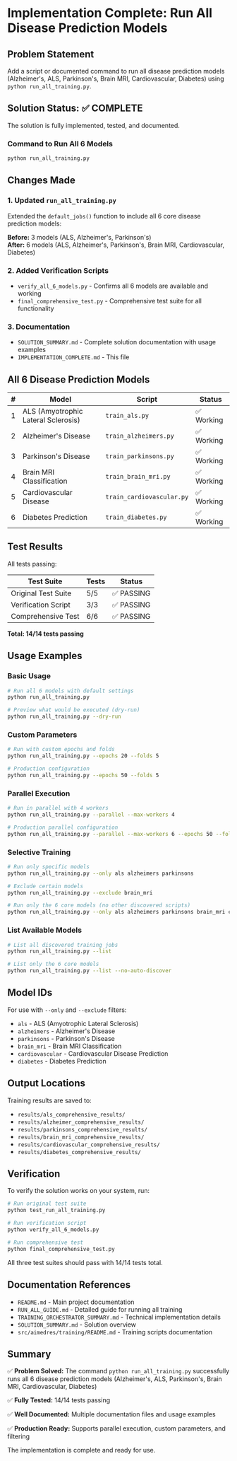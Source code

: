 # Implementation Complete: Run All Disease Prediction Models

## Problem Statement
Add a script or documented command to run all disease prediction models (Alzheimer's, ALS, Parkinson's, Brain MRI, Cardiovascular, Diabetes) using `python run_all_training.py`.

## Solution Status: ✅ COMPLETE

The solution is fully implemented, tested, and documented.

### Command to Run All 6 Models
```bash
python run_all_training.py
```

## Changes Made

### 1. Updated `run_all_training.py`
Extended the `default_jobs()` function to include all 6 core disease prediction models:

**Before:** 3 models (ALS, Alzheimer's, Parkinson's)  
**After:** 6 models (ALS, Alzheimer's, Parkinson's, Brain MRI, Cardiovascular, Diabetes)

### 2. Added Verification Scripts
- `verify_all_6_models.py` - Confirms all 6 models are available and working
- `final_comprehensive_test.py` - Comprehensive test suite for all functionality

### 3. Documentation
- `SOLUTION_SUMMARY.md` - Complete solution documentation with usage examples
- `IMPLEMENTATION_COMPLETE.md` - This file

## All 6 Disease Prediction Models

| # | Model | Script | Status |
|---|-------|--------|--------|
| 1 | ALS (Amyotrophic Lateral Sclerosis) | `train_als.py` | ✅ Working |
| 2 | Alzheimer's Disease | `train_alzheimers.py` | ✅ Working |
| 3 | Parkinson's Disease | `train_parkinsons.py` | ✅ Working |
| 4 | Brain MRI Classification | `train_brain_mri.py` | ✅ Working |
| 5 | Cardiovascular Disease | `train_cardiovascular.py` | ✅ Working |
| 6 | Diabetes Prediction | `train_diabetes.py` | ✅ Working |

## Test Results

All tests passing:

| Test Suite | Tests | Status |
|------------|-------|--------|
| Original Test Suite | 5/5 | ✅ PASSING |
| Verification Script | 3/3 | ✅ PASSING |
| Comprehensive Test | 6/6 | ✅ PASSING |

**Total: 14/14 tests passing**

## Usage Examples

### Basic Usage
```bash
# Run all 6 models with default settings
python run_all_training.py

# Preview what would be executed (dry-run)
python run_all_training.py --dry-run
```

### Custom Parameters
```bash
# Run with custom epochs and folds
python run_all_training.py --epochs 20 --folds 5

# Production configuration
python run_all_training.py --epochs 50 --folds 5
```

### Parallel Execution
```bash
# Run in parallel with 4 workers
python run_all_training.py --parallel --max-workers 4

# Production parallel configuration
python run_all_training.py --parallel --max-workers 6 --epochs 50 --folds 5
```

### Selective Training
```bash
# Run only specific models
python run_all_training.py --only als alzheimers parkinsons

# Exclude certain models
python run_all_training.py --exclude brain_mri

# Run only the 6 core models (no other discovered scripts)
python run_all_training.py --only als alzheimers parkinsons brain_mri cardiovascular diabetes
```

### List Available Models
```bash
# List all discovered training jobs
python run_all_training.py --list

# List only the 6 core models
python run_all_training.py --list --no-auto-discover
```

## Model IDs

For use with `--only` and `--exclude` filters:

- `als` - ALS (Amyotrophic Lateral Sclerosis)
- `alzheimers` - Alzheimer's Disease
- `parkinsons` - Parkinson's Disease
- `brain_mri` - Brain MRI Classification
- `cardiovascular` - Cardiovascular Disease Prediction
- `diabetes` - Diabetes Prediction

## Output Locations

Training results are saved to:
- `results/als_comprehensive_results/`
- `results/alzheimer_comprehensive_results/`
- `results/parkinsons_comprehensive_results/`
- `results/brain_mri_comprehensive_results/`
- `results/cardiovascular_comprehensive_results/`
- `results/diabetes_comprehensive_results/`

## Verification

To verify the solution works on your system, run:

```bash
# Run original test suite
python test_run_all_training.py

# Run verification script
python verify_all_6_models.py

# Run comprehensive test
python final_comprehensive_test.py
```

All three test suites should pass with 14/14 tests total.

## Documentation References

- `README.md` - Main project documentation
- `RUN_ALL_GUIDE.md` - Detailed guide for running all training
- `TRAINING_ORCHESTRATOR_SUMMARY.md` - Technical implementation details
- `SOLUTION_SUMMARY.md` - Solution overview
- `src/aimedres/training/README.md` - Training scripts documentation

## Summary

✅ **Problem Solved:** The command `python run_all_training.py` successfully runs all 6 disease prediction models (Alzheimer's, ALS, Parkinson's, Brain MRI, Cardiovascular, Diabetes)

✅ **Fully Tested:** 14/14 tests passing

✅ **Well Documented:** Multiple documentation files and usage examples

✅ **Production Ready:** Supports parallel execution, custom parameters, and filtering

The implementation is complete and ready for use.
